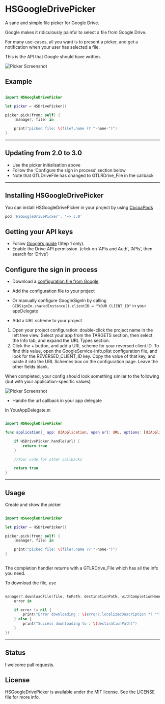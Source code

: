 # HSGoogleDrivePicker
A sane and simple file picker for Google Drive.

Google makes it ridiculously painful to select a file from Google Drive. 

For many use-cases, all you want is to present a picker, and get a notification when your user has selected a file.

This is the API that Google should have written.

![Picker Screenshot](https://raw.githubusercontent.com/ConfusedVorlon/HSGoogleDrivePicker/master/images/iPadPicker.png)


## Example



```swift

import HSGoogleDrivePicker

let picker = HSDrivePicker()

picker.pick(from: self) {
    (manager, file) in

    print("picked file: \(file?.name ?? "-none-")")
}

```

---
## Updating from 2.0 to 3.0

- Use the picker initialisation above
- Follow the ‘Configure the sign in process’ section below
- Note that GTLDriveFile  has changed to GTLRDrive_File in the callback

---
## Installing HSGoogleDrivePicker

You can install HSGoogleDrivePicker in your project by using [CocoaPods](https://github.com/cocoapods/cocoapods)


```Ruby
pod 'HSGoogleDrivePicker', '~> 3.0’

```


## Getting your API keys

- Follow [Google’s guide](https://developers.google.com/drive/v3/web/quickstart/ios) (Step 1 only).
- Enable the Drive API permission. (click on ‘APIs and Auth’, ‘APIs’, then search for ‘Drive’) 

## Configure the sign in process

- Download a [configuration file from Google](https://developers.google.com/mobile/add?platform=ios&cntapi=signin)
- Add the configuration file to your project 
- Or manually configure GoogleSignIn by calling `GIDSignIn.sharedInstance().clientID = "YOUR_CLIENT_ID"` in your appDelegate


- Add a URL scheme to your project

1. Open your project configuration: double-click the project name in the left tree view. Select your app from the TARGETS section, then select the Info tab, and expand the URL Types section.
1. Click the + button, and add a URL scheme for your reversed client ID. To find this value, open the GoogleService-Info.plist configuration file, and look for the REVERSED_CLIENT_ID key. Copy the value of that key, and paste it into the URL Schemes box on the configuration page. Leave the other fields blank.

When completed, your config should look something similar to the following (but with your application-specific values)

![Picker Screenshot](https://raw.githubusercontent.com/ConfusedVorlon/HSGoogleDrivePicker/master/images/url_scheme.png)

- Handle the url callback in your app delegate

In YourAppDelegate.m


```swift

import HSGoogleDrivePicker

func application(_ app: UIApplication, open url: URL, options: [UIApplication.OpenURLOptionsKey : Any] = [:]) -> Bool {

    if HSDrivePicker.handle(url) {
        return true
    }

    //Your code for other callbacks

    return true
}

```

---
## Usage

Create and show the picker


```swift
    
import HSGoogleDrivePicker

let picker = HSDrivePicker()

picker.pick(from: self) {
    (manager, file) in

    print("picked file: \(file?.name ?? "-none-")")
}
    
```

The completion handler returns with a GTLRDrive_File which has all the info you need. 

To download the file, use 

```swift
       
manager?.downloadFile(file, toPath: destinationPath, withCompletionHandler: { 
    error in

    if error != nil {
        print("Error downloading : \(error?.localizedDescription ?? "")")
    } else {
        print("Success downloading to : \(destinationPath)")
    }
})
```

---
## Status

I welcome pull requests.

## License

HSGoogleDrivePicker is available under the MIT license. See the LICENSE file for more info.
